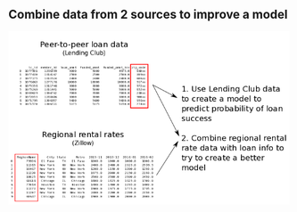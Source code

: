 ## Combine data from 2 sources to improve a model
![alt text](images/merge-diagram.png "no title")

